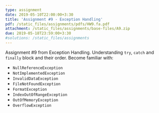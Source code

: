 ```yaml
---
type: assignment
date: 2019-05-10T22:00:00+3:30
title: 'Assignment #9 - Exception Handling'
pdf: /static_files/assignments/pdfs/HW9.fa.pdf
attachment: /static_files/assignments/base-files/A9.zip
due: 2019-05-18T23:59:00+3:30
#solutions: /static_files/assignments
---
```

Assignment #9 from Exception Handling. Understanding `try`, `catch` and `finally` block and their order.
Become familiar with:
+ `NullReferenceException`
+ `NotImplementedException`
+ `InvalidDataException`
+ `FileNotFoundException`
+ `FormatException`
+ `IndexOutOfRangeException`
+ `OutOfMemoryException`
+ `OverflowException`
